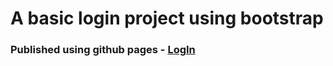 # A basic login project using bootstrap


### Published using github pages - [LogIn](https://code-ebullient.github.io/project_login/)
